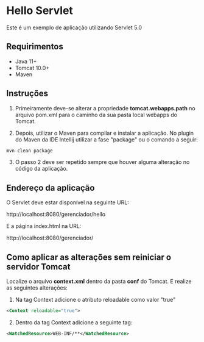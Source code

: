 # Hello Servlet

Este é um exemplo de aplicação utilizando Servlet 5.0

## Requirimentos

- Java 11+
- Tomcat 10.0+
- Maven

## Instruções

1. Primeiramente deve-se alterar a propriedade **tomcat.webapps.path** no arquivo pom.xml para o caminho da sua pasta local webapps do Tomcat.

2. Depois, utilizar o Maven para compilar e instalar a aplicação. No plugin do Maven da IDE Intellij utilizar a fase "package" ou o comando a seguir:

```bash
mvn clean package
```

3. O passo 2 deve ser repetido sempre que houver alguma alteração no código da aplicação.

## Endereço da aplicação

O Servlet deve estar disponível na seguinte URL:

http://localhost:8080/gerenciador/hello

E a página index.html na URL:

http://localhost:8080/gerenciador/

## Como aplicar as alterações sem reiniciar o servidor Tomcat

Localize o arquivo **context.xml** dentro da pasta **conf** do Tomcat. E realize as seguintes alterações:

1. Na tag Context adicione o atributo reloadable como valor "true"

````xml
<Context reloadable="true">
````

2. Dentro da tag Context adicione a seguinte tag:

```xml
<WatchedResource>WEB-INF/**</WatchedResource>
```